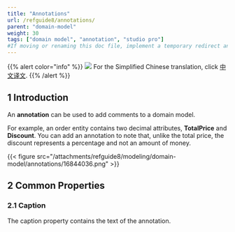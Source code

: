 ```yaml
---
title: "Annotations"
url: /refguide8/annotations/
parent: "domain-model"
weight: 30
tags: ["domain model", "annotation", "studio pro"]
#If moving or renaming this doc file, implement a temporary redirect and let the respective team know they should update the URL in the product. See Mapping to Products for more details.
---
```


{{% alert color="info" %}}
<img src="/attachments/china.png" style="display: inline-block; margin: 0" /> For the Simplified Chinese translation, click [中文译文](https://cdn.mendix.tencent-cloud.com/documentation/refguide8/annotations.pdf).
{{% /alert %}}

## 1 Introduction

An **annotation** can be used to add comments to a domain model.

For example, an order entity contains two decimal attributes, **TotalPrice** and **Discount**. You can add an annotation to note that, unlike the total price, the discount represents a percentage and not an amount of money.

{{< figure src="/attachments/refguide8/modeling/domain-model/annotations/16844036.png" >}}

## 2 Common Properties

### 2.1 Caption

The caption property contains the text of the annotation.
